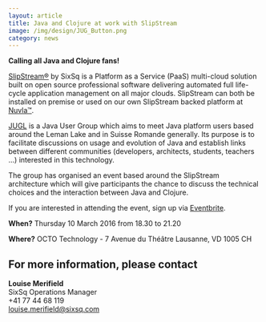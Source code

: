 ```yaml
---
layout: article
title: Java and Clojure at work with SlipStream
image: /img/design/JUG_Button.png 
category: news
---
```


**Calling all Java and Clojure fans!**

[SlipStream®](http://sixsq.com/products/slipstream/) by SixSq is a Platform as a Service (PaaS) multi-cloud solution built on open source professional software delivering automated full life-cycle application management on all major clouds. SlipStream can both be installed on premise or used on our own SlipStream backed platform at [Nuvla™](http://sixsq.com/services/nuvla/).

[JUGL](https://community.oracle.com/community/java) is a Java User Group which aims to meet Java platform users based around the Leman Lake and in Suisse Romande generally. Its purpose is to facilitate discussions on usage and evolution of Java and establish links between different communities (developers, architects, students, teachers ...) interested in this technology. 

The group has organised an event based around the SlipStream architecture which will give participants the chance to discuss the technical choices and the interaction between Java and Clojure.

If you are interested in attending the event, sign up via [Eventbrite](https://www.eventbrite.fr/e/billets-slipstream-architecture-java-and-clojure-at-work-21352514947?aff=es2). 


**When?**
Thursday 10 March 2016 from 18.30 to 21.20

**Where?**
OCTO Technology - 7 Avenue du Théâtre Lausanne, VD 1005 CH

For more information, please contact
----

**Louise Merifield**  
SixSq Operations Manager  
+41 77 44 68 119  
[louise.merifield@sixsq.com](mailto:louise.merifield@sixsq.com)

